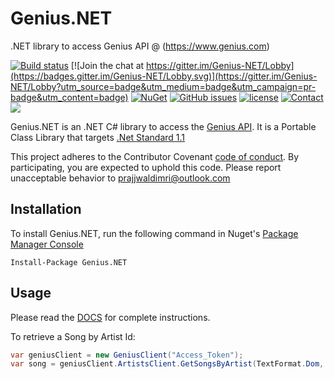 # Genius.NET

.NET library to access Genius API @ (<https://www.genius.com>)

[![Build status](https://ci.appveyor.com/api/projects/status/mowrlrdoc4ri4q1j?svg=true)](https://ci.appveyor.com/project/prajjwaldimri/genius-net)
[![Join the chat at https://gitter.im/Genius-NET/Lobby](https://badges.gitter.im/Genius-NET/Lobby.svg)](https://gitter.im/Genius-NET/Lobby?utm_source=badge&utm_medium=badge&utm_campaign=pr-badge&utm_content=badge)
[![NuGet](https://img.shields.io/nuget/v/Genius.NET.svg?maxAge=2592000?style=flat-square)](https://www.nuget.org/packages/Genius.NET)
[![GitHub issues](https://img.shields.io/github/issues/prajjwaldimri/Genius.NET.svg?maxAge=2592000?style=flat-square)](https://github.com/prajjwaldimri/Genius.NET/issues)
[![license](https://img.shields.io/github/license/mashape/apistatus.svg?maxAge=2592000?style=flat-square)](https://github.com/prajjwaldimri/Genius.NET/blob/master/LICENSE)
[![Contact](https://img.shields.io/badge/contact-@prajjwaldimri-642C90.svg?style=flat-square)](https://twitter.com/prajjwaldimri)
<a href="https://zenhub.com"><img src="https://raw.githubusercontent.com/ZenHubIO/support/master/zenhub-badge.png"></a>


Genius.NET is an .NET C# library to access the [Genius API](https://docs.genius.com). It is a Portable Class Library that targets [.Net Standard 1.1](https://docs.microsoft.com/en-us/dotnet/articles/standard/library)

This project adheres to the Contributor Covenant [code of conduct](CODE_OF_CONDUCT.md).
By participating, you are expected to uphold this code. Please report unacceptable behavior to prajjwaldimri@outlook.com

## Installation

To install Genius.NET, run the following command in Nuget's [Package Manager Console](https://docs.nuget.org/docs/start-here/using-the-package-manager-console)

``` Nuget
Install-Package Genius.NET
```

## Usage

Please read the [DOCS](https://prajjwaldimri.github.io/Genius.NET) for complete instructions.


To retrieve a Song by Artist Id:

```C#
var geniusClient = new GeniusClient("Access_Token");
var song = geniusClient.ArtistsClient.GetSongsByArtist(TextFormat.Dom, "ARTIST_ID");
```
